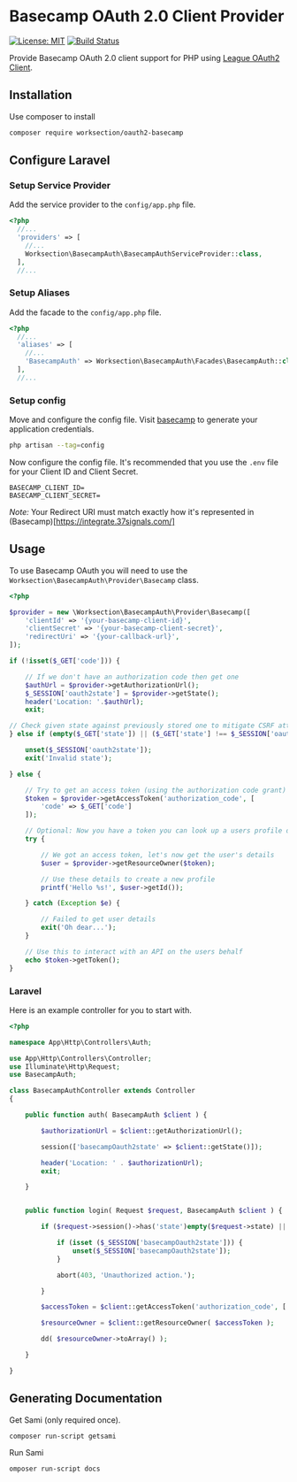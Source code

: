 # Basecamp OAuth 2.0 Client Provider

[![License: MIT](https://img.shields.io/badge/License-MIT-yellow.svg)](https://opensource.org/licenses/MIT) [![Build Status](https://travis-ci.org/14four/oauth2-basecamp.svg?branch=master)](https://travis-ci.org/14four/oauth2-basecamp)

Provide Basecamp OAuth 2.0 client support for PHP using [League OAuth2 Client](https://github.com/thephpleague/oauth2-client).


## Installation

Use composer to install

```bash
composer require worksection/oauth2-basecamp
```

## Configure Laravel

### Setup Service Provider

Add the service provider to the `config/app.php` file.

```php
<?php
  //...
  'providers' => [
    //...
    Worksection\BasecampAuth\BasecampAuthServiceProvider::class,
  ],
  //...
```

### Setup Aliases

Add the facade to the `config/app.php` file.


```php
<?php
  //...
  'aliases' => [
    //...
    'BasecampAuth' => Worksection\BasecampAuth\Facades\BasecampAuth::class,
  ],
  //...
```

### Setup config

Move and configure the config file. Visit [basecamp](https://integrate.37signals.com/) to generate your application credentials.

```bash
php artisan --tag=config
```

Now configure the config file. It's recommended that you use the `.env` file for your Client ID and Client Secret.

```
BASECAMP_CLIENT_ID=
BASECAMP_CLIENT_SECRET=
```

*Note:* Your Redirect URI must match exactly how it's represented in (Basecamp)[https://integrate.37signals.com/]

## Usage

To use Basecamp OAuth you will need to use the `Worksection\BasecampAuth\Provider\Basecamp` class.

```php
<?php

$provider = new \Worksection\BasecampAuth\Provider\Basecamp([
    'clientId' => '{your-basecamp-client-id}',
    'clientSecret' => '{your-basecamp-client-secret}',
    'redirectUri' => '{your-callback-url}',
]);

if (!isset($_GET['code'])) {

    // If we don't have an authorization code then get one
    $authUrl = $provider->getAuthorizationUrl();
    $_SESSION['oauth2state'] = $provider->getState();
    header('Location: '.$authUrl);
    exit;

// Check given state against previously stored one to mitigate CSRF attack
} else if (empty($_GET['state']) || ($_GET['state'] !== $_SESSION['oauth2state'])) {

    unset($_SESSION['oauth2state']);
    exit('Invalid state');

} else {

    // Try to get an access token (using the authorization code grant)
    $token = $provider->getAccessToken('authorization_code', [
        'code' => $_GET['code']
    ]);

    // Optional: Now you have a token you can look up a users profile data
    try {

        // We got an access token, let's now get the user's details
        $user = $provider->getResourceOwner($token);

        // Use these details to create a new profile
        printf('Hello %s!', $user->getId());

    } catch (Exception $e) {

        // Failed to get user details
        exit('Oh dear...');
    }

    // Use this to interact with an API on the users behalf
    echo $token->getToken();
}

```

### Laravel

Here is an example controller for you to start with.

```php
<?php

namespace App\Http\Controllers\Auth;

use App\Http\Controllers\Controller;
use Illuminate\Http\Request;
use BasecampAuth;

class BasecampAuthController extends Controller
{

    public function auth( BasecampAuth $client ) {

        $authorizationUrl = $client::getAuthorizationUrl();

        session(['basecampOauth2state' => $client::getState()]);

        header('Location: ' . $authorizationUrl);
        exit;

    }


    public function login( Request $request, BasecampAuth $client ) {

        if ($request->session()->has('state')empty($request->state) || (isset($_SESSION['basecampOauth2state']) && $request->state !== $_SESSION['basecampOauth2state'])) {

            if (isset ($_SESSION['basecampOauth2state'])) {
                unset($_SESSION['basecampOauth2state']);
            }

            abort(403, 'Unauthorized action.');

        }

        $accessToken = $client::getAccessToken('authorization_code', ['code' => $request->code]);

        $resourceOwner = $client::getResourceOwner( $accessToken );

        dd( $resourceOwner->toArray() );

    }

}
```

## Generating Documentation

Get Sami (only required once).

```bash
composer run-script getsami
```

Run Sami

```bash
omposer run-script docs
```
